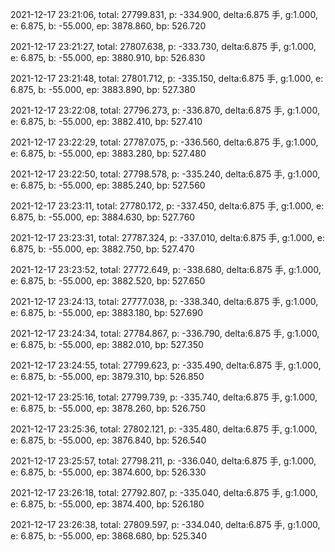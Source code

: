 2021-12-17 23:21:06, total: 27799.831, p: -334.900, delta:6.875 手, g:1.000, e: 6.875, b: -55.000, ep: 3878.860, bp: 526.720

2021-12-17 23:21:27, total: 27807.638, p: -333.730, delta:6.875 手, g:1.000, e: 6.875, b: -55.000, ep: 3880.910, bp: 526.830

2021-12-17 23:21:48, total: 27801.712, p: -335.150, delta:6.875 手, g:1.000, e: 6.875, b: -55.000, ep: 3883.890, bp: 527.380

2021-12-17 23:22:08, total: 27796.273, p: -336.870, delta:6.875 手, g:1.000, e: 6.875, b: -55.000, ep: 3882.410, bp: 527.410

2021-12-17 23:22:29, total: 27787.075, p: -336.560, delta:6.875 手, g:1.000, e: 6.875, b: -55.000, ep: 3883.280, bp: 527.480

2021-12-17 23:22:50, total: 27798.578, p: -335.240, delta:6.875 手, g:1.000, e: 6.875, b: -55.000, ep: 3885.240, bp: 527.560

2021-12-17 23:23:11, total: 27780.172, p: -337.450, delta:6.875 手, g:1.000, e: 6.875, b: -55.000, ep: 3884.630, bp: 527.760

2021-12-17 23:23:31, total: 27787.324, p: -337.010, delta:6.875 手, g:1.000, e: 6.875, b: -55.000, ep: 3882.750, bp: 527.470

2021-12-17 23:23:52, total: 27772.649, p: -338.680, delta:6.875 手, g:1.000, e: 6.875, b: -55.000, ep: 3882.520, bp: 527.650

2021-12-17 23:24:13, total: 27777.038, p: -338.340, delta:6.875 手, g:1.000, e: 6.875, b: -55.000, ep: 3883.180, bp: 527.690

2021-12-17 23:24:34, total: 27784.867, p: -336.790, delta:6.875 手, g:1.000, e: 6.875, b: -55.000, ep: 3882.010, bp: 527.350

2021-12-17 23:24:55, total: 27799.623, p: -335.490, delta:6.875 手, g:1.000, e: 6.875, b: -55.000, ep: 3879.310, bp: 526.850

2021-12-17 23:25:16, total: 27799.739, p: -335.740, delta:6.875 手, g:1.000, e: 6.875, b: -55.000, ep: 3878.260, bp: 526.750

2021-12-17 23:25:36, total: 27802.121, p: -335.480, delta:6.875 手, g:1.000, e: 6.875, b: -55.000, ep: 3876.840, bp: 526.540

2021-12-17 23:25:57, total: 27798.211, p: -336.040, delta:6.875 手, g:1.000, e: 6.875, b: -55.000, ep: 3874.600, bp: 526.330

2021-12-17 23:26:18, total: 27792.807, p: -335.040, delta:6.875 手, g:1.000, e: 6.875, b: -55.000, ep: 3874.400, bp: 526.180

2021-12-17 23:26:38, total: 27809.597, p: -334.040, delta:6.875 手, g:1.000, e: 6.875, b: -55.000, ep: 3868.680, bp: 525.340